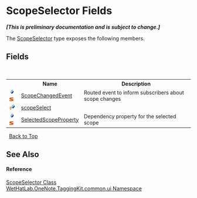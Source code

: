 # ScopeSelector Fields
 _**\[This is preliminary documentation and is subject to change.\]**_

The <a href="52a2d8d2-55e2-9027-0a99-647fce31cb61">ScopeSelector</a> type exposes the following members.


## Fields
&nbsp;<table><tr><th></th><th>Name</th><th>Description</th></tr><tr><td>![Public field](media/pubfield.gif "Public field")![Static member](media/static.gif "Static member")</td><td><a href="1daab39a-7b65-9779-fee5-48ca3a822ce7">ScopeChangedEvent</a></td><td>
Routed event to inform subscribers about scope changes</td></tr><tr><td>![Protected field](media/protfield.gif "Protected field")</td><td><a href="a42b0b77-39c0-655e-5a4b-e0d770a358d0">scopeSelect</a></td><td /></tr><tr><td>![Public field](media/pubfield.gif "Public field")![Static member](media/static.gif "Static member")</td><td><a href="39b54476-13d9-2eaf-b024-8d4b6d0c1887">SelectedScopeProperty</a></td><td>
Dependency property for the selected scope</td></tr></table>&nbsp;
<a href="#scopeselector-fields">Back to Top</a>

## See Also


#### Reference
<a href="52a2d8d2-55e2-9027-0a99-647fce31cb61">ScopeSelector Class</a><br /><a href="043a9407-ac38-b3ac-7348-a6090af495ad">WetHatLab.OneNote.TaggingKit.common.ui Namespace</a><br />